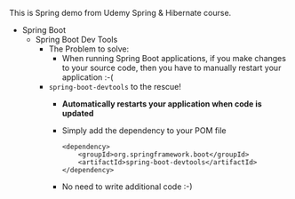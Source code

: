 This is Spring demo from Udemy Spring & Hibernate course.  
- Spring Boot
	- Spring Boot Dev Tools
		- The Problem to solve:
			- When running Spring Boot applications, if you make changes to your source code, then you have to manually restart your application :-(
		-  `spring-boot-devtools` to the rescue!
			- **Automatically restarts your application when code is updated**
			- Simply add the dependency to your POM file

				```
				<dependency>
					<groupId>org.springframework.boot</groupId>
					<artifactId>spring-boot-devtools</artifactId>
				</dependency>
				```

			- No need to write additional code :-)